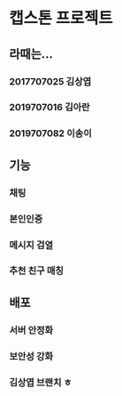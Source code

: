 # 캡스톤 프로젝트
## 라때는...
### 2017707025 김상엽
### 2019707016 김아란
### 2019707082 이송이


## 기능
### 채팅
### 본인인증
### 메시지 검열
### 추천 친구 매칭

## 배포
### 서버 안정화
### 보안성 강화
### 김상엽 브랜치 ㅎ